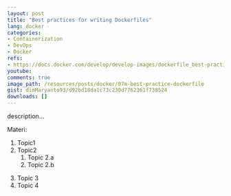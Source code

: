 ```yaml
---
layout: post
title: "Best practices for writing Dockerfiles"
lang: docker
categories:
- Containerization
- DevOps
- Docker
refs: 
- https://docs.docker.com/develop/develop-images/dockerfile_best-practices/
youtube: 
comments: true
image_path: /resources/posts/docker/07m-best-practice-dockerfile
gist: dimMaryanto93/d92bd18da1c73c230d7762361f738524
downloads: []
---
```



description...

Materi: 

1. Topic1
2. Topic2
    1. Topic 2.a
    2. Topic 2.b
<!--more-->
3. Topic 3
4. Topic 4